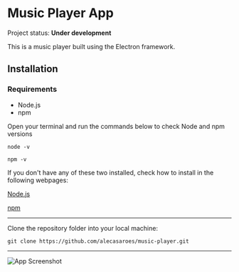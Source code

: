 # Music Player App

Project status: **Under development**

This is a music player built using the Electron framework.

## Installation

### Requirements

- Node.js
- npm


Open your terminal and run the commands below to check Node and npm versions
```
node -v
```

```
npm -v
```


If you don't have any of these two installed, check how to install in the following webpages:

[Node.js](https://nodejs.org/en/download)

[npm](https://docs.npmjs.com/cli/v8/commands/npm-install)

---

Clone the repository folder into your local machine:

```
git clone https://github.com/alecasaroes/music-player.git
```

---

![App Screenshot](https://github.com/alecasaroes/music-player/_images/screenshot.png "App Screenshot")
